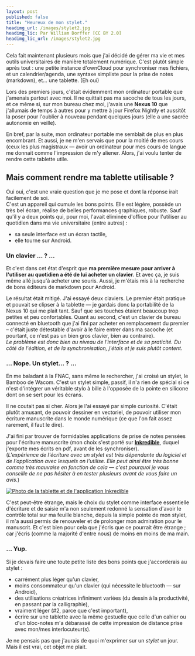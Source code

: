 ```yaml
---
layout: post
published: false
title: "Heureux de mon stylet."
headimg_url: /images/stylet2.jpg
headimg_lic: Par William Dorffer [CC BY 2.0]
headimg_lic_url: /images/stylet2.jpg
---
```

Cela fait maintenant plusieurs mois que j'ai décidé de gérer ma vie et mes outils universitaires de manière totalement numérique. C'est plutôt simple après tout : une petite instance d'ownCloud pour synchroniser mes fichiers, et un calendrier/agenda, une syntaxe simpliste pour la prise de notes (markdown), et… une tablette. (Eh oui)

Lors des premiers jours, c'était évidemment mon ordinateur portable que j'amenais partout avec moi. Il ne quittait pas ma sacoche de tous les jours, et ce même si, sur mon bureau chez moi, j'avais une **Nexus 10** que j'allumais de temps à autres pour y mettre à jour Firefox Nightly et aussitôt la poser pour l'oublier à nouveau pendant quelques jours (elle a une sacrée autonomie en veille).

En bref, par la suite, mon ordinateur portable me semblait de plus en plus encombrant. Et aussi, je ne m'en servais que  pour la moitié de mes cours (ceux les plus magistraux — avoir un ordinateur pour mes cours de langue me donnait comme l'impression de m'y aliener. Alors, j'ai voulu tenter de rendre cette tablette utile.

## Mais comment rendre ma tablette utilisable ?

Oui oui, c'est une vraie question que je me pose et dont la réponse irait facilement de soi.  
C'est un appareil qui cumule les bons points. Elle est légère, possède un très bel écran, réalise de belles performances graphiques, robuste. Sauf qu'il y a deux points qui, pour moi, l'avait éliminée d'office pour l'utiliser au quotidien dans ma vie universitaire (entre autres) :

* sa seule interface est un écran tactile,
* elle tourne sur Android.

### Un clavier … ? …
Et c'est dans cet état d'esprit que **ma première mesure pour arriver à l'utiliser au quotidien a été de lui acheter un clavier**. Et avec ça, je suis même allé jusqu'à acheter une souris. Aussi, je m'étais mis à la recherche de bons éditeurs de markdown pour Android.

Le résultat était mitigé. J'ai essayé deux claviers. Le premier était pratique et pouvait se clipser à la tablette — je gardais donc la portabilité de la Nexus 10 qui me plait tant. Sauf que ses touches étaient beaucoup trop petites et peu confortables. Quant au second, c'est un clavier de bureau connecté en bluetooth que j'ai fini par acheter en remplacement du premier – c'était juste détestable d'avoir à le faire entrer dans ma sacoche (et pourtant, ce n'est pas un bien gros clavier, bien au contraire).  
*Le problème est donc bien au niveau de l'interface et de sa praticité. Du côté de l'édition, et de la synchronisation, j'étais et je suis plutôt content.*

### … Nope. Un stylet… ? …
En me baladant à la FNAC, sans même le rechercher, j'ai croisé un stylet, le Bamboo de Wacom. C'est un stylet simple, passif, il n'a rien de spécial si ce n'est d'intégrer un véritable stylo à bille à l'opposée de la pointe en silicone dont on se sert pour les écrans.

Il ne coutait pas si cher. Alors je l'ai essayé par simple curiosité. C'était plutôt amusant, de pouvoir dessiner en vectoriel, de pouvoir utiliser mon écriture manuscrite dans le monde numérique (ce que l'on fait assez rarement, il faut le dire).

J'ai fini par trouver de formidables applications de prise de notes pensées pour l'écriture manuscrite (mon choix s'est porté sur [**Inkredible**](http://www.inkredibleapp.com/), duquel j'exporte mes écrits en pdf, avant de les synchroniser).  
(*L'expérience de l'écriture avec un stylet est très dépendante du logiciel et de l'application avec lesquels on l'utilise. Elle peut ainsi être très bonne comme très mauvaise en fonction de cela — c'est pourquoi je vous conseille de ne pas hésiter à en tester plusieurs avant de vous faire un avis.*)

[![**Photo de la tablette et de l'application Inkredible**](/images/stylet2.jpg)](/images/stylet2.jpg)

C'est peut-être étrange, mais le choix du stylet comme interface essentielle d'écriture et de saisie m'a non seulement redonné la sensation d'avoir le contrôle total sur ma feuille blanche, depuis la simple pointe de mon stylet, il m'a aussi permis de renouveler et de prolonger mon admiration pour le manuscrit. Et c'est bien pour cela que j'écris que ce pourrait être étrange ; car j'écris (comme la majorité d'entre nous) de moins en moins de ma main.

### … Yup.

Si je devais faire une toute petite liste des bons points que j'accorderais au stylet :

* carrément plus léger qu'un clavier,
* moins consommateur qu'un clavier (qui nécessite le bluetooth — sur Android),
* des utilisations créatrices infiniment variées (du dessin à la productivité, en passant par la calligraphie),
* vraiment léger (#2, parce que c'est important),
* écrire sur une tablette avec la même gestuelle que celle d'un cahier ou d'un bloc-notes m'a débarassé de cette impression de distance prise avec mon/mes interlocuteur(s).

Je ne pensais pas que j'aurais de quoi m'exprimer sur un *stylet* un jour. Mais il est vrai, cet objet me plait.
